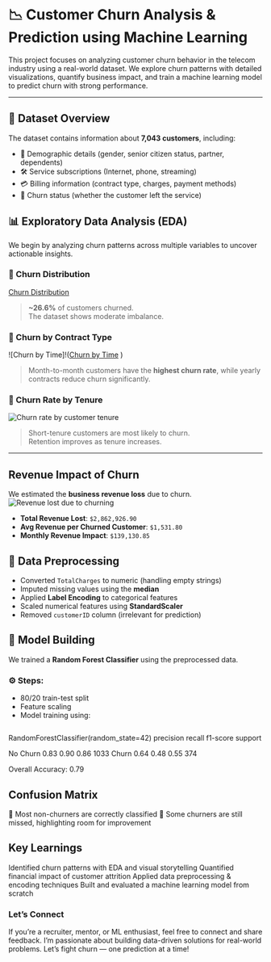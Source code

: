 # 📉 Customer Churn Analysis & Prediction using Machine Learning

This project focuses on analyzing customer churn behavior in the telecom industry using a real-world dataset. We explore churn patterns with detailed visualizations, quantify business impact, and train a machine learning model to predict churn with strong performance.

---

## 📂 Dataset Overview

The dataset contains information about **7,043 customers**, including:
- 🧍 Demographic details (gender, senior citizen status, partner, dependents)
- 🛠️ Service subscriptions (Internet, phone, streaming)
- 💳 Billing information (contract type, charges, payment methods)
- 🎯 Churn status (whether the customer left the service)

## 📊 Exploratory Data Analysis (EDA)
We begin by analyzing churn patterns across multiple variables to uncover actionable insights.

### 🔸 Churn Distribution
[Churn Distribution](https://github.com/user-attachments/assets/626d43ff-df2f-44a1-9995-0bc8dc79d78d)


> **~26.6%** of customers churned.  
> The dataset shows moderate imbalance.

### 🔸 Churn by Contract Type

![Churn by Time]!([Churn by Time](https://github.com/user-attachments/assets/ff96d776-0edd-4f26-ae02-9a425ec4d879)
)
> Month-to-month customers have the **highest churn rate**, while yearly contracts reduce churn significantly.

### 🔸 Churn Rate by Tenure

![Churn rate by customer tenure](images/Churn%20rate%20by%20customer%20tenure.png)
> Short-tenure customers are most likely to churn.  
> Retention improves as tenure increases.

---

## Revenue Impact of Churn

We estimated the **business revenue loss** due to churn.
![Revenue lost due to churning](images/Revenue%20lost%20due%20to%20churning.png)

- **Total Revenue Lost**: `$2,862,926.90`
- **Avg Revenue per Churned Customer**: `$1,531.80`
- **Monthly Revenue Impact**: `$139,130.85`

## 🧹 Data Preprocessing

- Converted `TotalCharges` to numeric (handling empty strings)
- Imputed missing values using the **median**
- Applied **Label Encoding** to categorical features
- Scaled numerical features using **StandardScaler**
- Removed `customerID` column (irrelevant for prediction)

## 🧠 Model Building

We trained a **Random Forest Classifier** using the preprocessed data.
### ⚙️ Steps:
- 80/20 train-test split
- Feature scaling
- Model training using:
  ```python

RandomForestClassifier(random_state=42)
              precision    recall  f1-score   support

No Churn        0.83        0.90      0.86      1033
Churn           0.64        0.48      0.55       374

Overall Accuracy: 0.79

## Confusion Matrix
🔹 Most non-churners are correctly classified
🔸 Some churners are still missed, highlighting room for improvement

## Key Learnings
Identified churn patterns with EDA and visual storytelling
Quantified financial impact of customer attrition
Applied data preprocessing & encoding techniques
Built and evaluated a machine learning model from scratch

### Let’s Connect
If you’re a recruiter, mentor, or ML enthusiast, feel free to connect and share feedback.
I’m passionate about building data-driven solutions for real-world problems.
Let’s fight churn — one prediction at a time!




